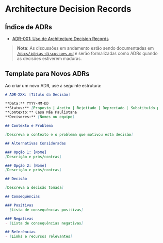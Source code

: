 # Architecture Decision Records

## Índice de ADRs

- [ADR-001: Uso de Architecture Decision Records](./ADR-001-uso-de-adrs.md)

> **Nota:** As discussões em andamento estão sendo documentadas em [`/docs/ideias-discussoes.md`](../docs/ideias-discussoes.md) 
> e serão formalizadas como ADRs quando as decisões estiverem maduras.

## Template para Novos ADRs

Ao criar um novo ADR, use a seguinte estrutura:

```markdown
# ADR-XXX: [Título da Decisão]

**Data:** YYYY-MM-DD  
**Status:** [Proposto | Aceito | Rejeitado | Depreciado | Substituído por ADR-YYY]  
**Contexto:** Casa Mãe Paulistana  
**Decisores:** [Nomes ou equipe]

## Contexto e Problema

[Descreva o contexto e o problema que motivou esta decisão]

## Alternativas Consideradas

### Opção 1: [Nome]
[Descrição e prós/contras]

### Opção 2: [Nome]
[Descrição e prós/contras]

## Decisão

[Descreva a decisão tomada]

## Consequências

### Positivas
- [Lista de consequências positivas]

### Negativas
- [Lista de consequências negativas]

## Referências
- [Links e recursos relevantes]
```
